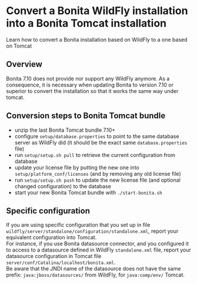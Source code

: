 # Convert a Bonita WildFly installation into a Bonita Tomcat installation

Learn how to convert a Bonita installation based on WildFly to a one based on Tomcat

## Overview

Bonita 7.10 does not provide nor support any WildFly anymore. As a consequence, it is necessary when updating
Bonita to version 7.10 or superior to convert the installation so that it works the same way under tomcat.

## Conversion steps to Bonita Tomcat bundle
* unzip the last Bonita Tomcat bundle 7.10+
* configure `setup/database.properties` to point to the same database server as WildFly did (it should be the exact same `database.properties` file)
* run `setup/setup.sh pull` to retrieve the current configuration from database
* update your license file by putting the new one into `setup/platform_conf/licenses` (and by removing any old license file)
* run `setup/setup.sh push` to update the new license file (and optional changed configuration) to the database
* start your new Bonita Tomcat bundle with `./start-bonita.sh`

## Specific configuration
If you are using specific configuration that you set up in file `wildfly/server/standalone/configuration/standalone.xml`,
report your equivalent configuration into Tomcat.  
For instance, if you use Bonita datasource connector, and you configured it to access to a datasource defined in WildFly
`standalone.xml` file, report your datasource configuration in Tomcat file `server/conf/Catalina/localhost/bonita.xml`.  
Be aware that the JNDI name of the datasource does not have the same prefix: `java:jboss/datasources/` from WildFly,
for `java:comp/env/` Tomcat.
